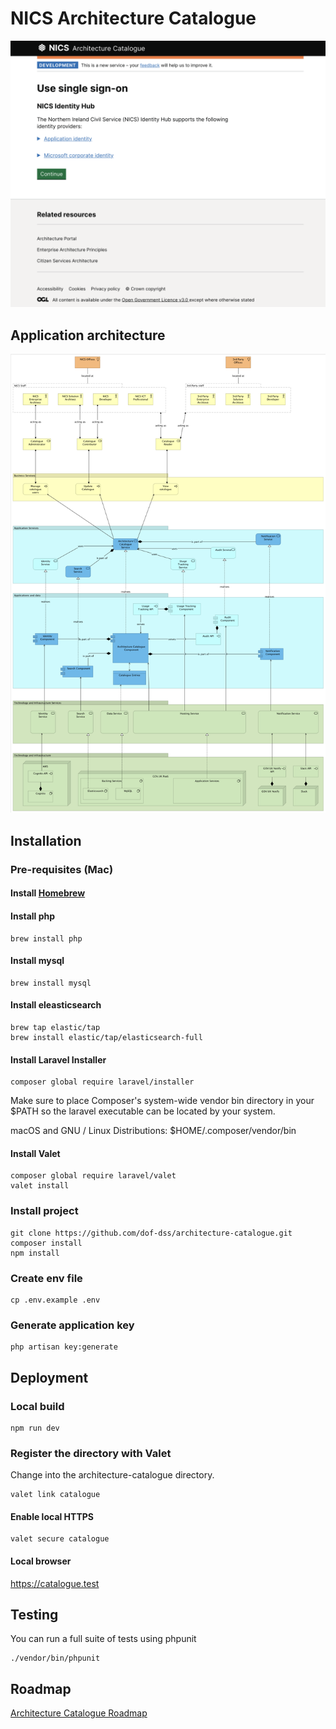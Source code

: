 # NICS Architecture Catalogue

![screen shot of application home page](screenshot.png)

## Application architecture

![screen shot of application architecture](architecture-layered-view.png)

## Installation

### Pre-requisites (Mac)

#### Install [Homebrew](https://brew.sh/)

#### Install php

```
brew install php
```

#### Install mysql

```
brew install mysql
```

#### Install eleasticsearch

```
brew tap elastic/tap
brew install elastic/tap/elasticsearch-full
```

#### Install Laravel Installer

```
composer global require laravel/installer
```

Make sure to place Composer's system-wide vendor bin directory in your $PATH so the laravel executable can be located by your system.

macOS and GNU / Linux Distributions: $HOME/.composer/vendor/bin

#### Install Valet

```
composer global require laravel/valet
valet install
```

### Install project

```
git clone https://github.com/dof-dss/architecture-catalogue.git
composer install
npm install
```

### Create env file

```
cp .env.example .env
```

### Generate application key

```
php artisan key:generate
```

## Deployment

### Local build

```
npm run dev
```

### Register the directory with Valet

Change into the architecture-catalogue directory.

```
valet link catalogue
```

#### Enable local HTTPS

```
valet secure catalogue
```

#### Local browser

https://catalogue.test

## Testing

You can run a full suite of tests using phpunit

```
./vendor/bin/phpunit
```

## Roadmap

[Architecture Catalogue Roadmap](https://github.com/dof-dss/catalogue-roadmap/projects/1)

